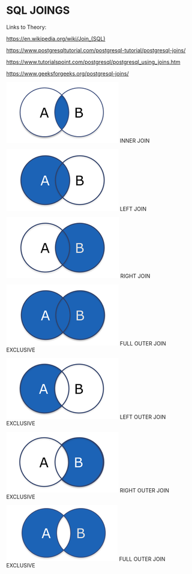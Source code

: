 # SQL JOINGS
Links to Theory:


https://en.wikipedia.org/wiki/Join_(SQL)


https://www.postgresqltutorial.com/postgresql-tutorial/postgresql-joins/


https://www.tutorialspoint.com/postgresql/postgresql_using_joins.htm


https://www.geeksforgeeks.org/postgresql-joins/

<img src ="INNERJOIN.png"></img> INNER JOIN   


<img src ="LEFTJOIN.png"></img>  LEFT JOIN   


<img src ="RIGHTJOIN.png"></img> RIGHT JOIN

<img src ="FULL JOIN.png"></img> FULL OUTER JOIN EXCLUSIVE

<img src ="LOJ.png"></img> LEFT OUTER JOIN EXCLUSIVE

<img src ="ROJ.png"></img> RIGHT OUTER JOIN EXCLUSIVE

<img src ="FOJE.png"></img> FULL OUTER JOIN EXCLUSIVE


